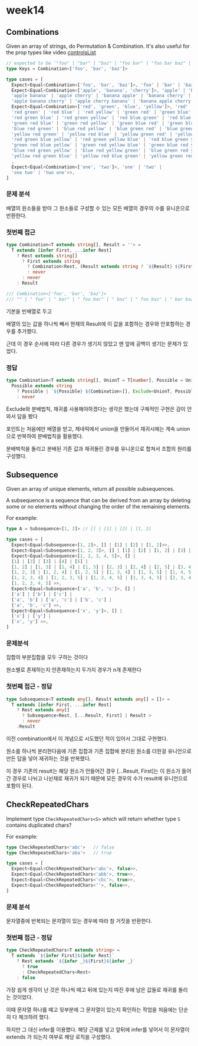 # week14

## Combinations

Given an array of strings, do Permutation & Combination. It's also useful for the prop types like video [controlsList](https://developer.mozilla.org/en-US/docs/Web/API/HTMLMediaElement/controlsList)

```ts
// expected to be `"foo" | "bar" | "baz" | "foo bar" | "foo bar baz" | "foo baz" | "foo baz bar" | "bar foo" | "bar foo baz" | "bar baz" | "bar baz foo" | "baz foo" | "baz foo bar" | "baz bar" | "baz bar foo"`
type Keys = Combination<['foo', 'bar', 'baz']>
```

```ts
type cases = [
  Expect<Equal<Combination<['foo', 'bar', 'baz']>, 'foo' | 'bar' | 'baz' | 'foo bar' | 'foo bar baz' | 'foo baz' | 'foo baz bar' | 'bar foo' | 'bar foo baz' | 'bar baz' | 'bar baz foo' | 'baz foo' | 'baz foo bar' | 'baz bar' | 'baz bar foo'>>,
  Expect<Equal<Combination<['apple', 'banana', 'cherry']>, 'apple' | 'banana' | 'cherry' |
  'apple banana' | 'apple cherry' | 'banana apple' | 'banana cherry' | 'cherry apple' | 'cherry banana' |
  'apple banana cherry' | 'apple cherry banana' | 'banana apple cherry' | 'banana cherry apple' | 'cherry apple banana' | 'cherry banana apple'>>,
  Expect<Equal<Combination<['red', 'green', 'blue', 'yellow']>, 'red' | 'green' | 'blue' | 'yellow' |
  'red green' | 'red blue' | 'red yellow' | 'green red' | 'green blue' | 'green yellow' | 'blue red' | 'blue green' | 'blue yellow' | 'yellow red' | 'yellow green' | 'yellow blue' |
  'red green blue' | 'red green yellow' | 'red blue green' | 'red blue yellow' | 'red yellow green' | 'red yellow blue' |
  'green red blue' | 'green red yellow' | 'green blue red' | 'green blue yellow' | 'green yellow red' | 'green yellow blue' |
  'blue red green' | 'blue red yellow' | 'blue green red' | 'blue green yellow' | 'blue yellow red' | 'blue yellow green' |
  'yellow red green' | 'yellow red blue' | 'yellow green red' | 'yellow green blue' | 'yellow blue red' | 'yellow blue green' |
  'red green blue yellow' | 'red green yellow blue' | 'red blue green yellow' | 'red blue yellow green' | 'red yellow green blue' | 'red yellow blue green' |
  'green red blue yellow' | 'green red yellow blue' | 'green blue red yellow' | 'green blue yellow red' | 'green yellow red blue' | 'green yellow blue red' |
  'blue red green yellow' | 'blue red yellow green' | 'blue green red yellow' | 'blue green yellow red' | 'blue yellow red green' | 'blue yellow green red' |
  'yellow red green blue' | 'yellow red blue green' | 'yellow green red blue' | 'yellow green blue red' | 'yellow blue red green' | 'yellow blue green red'>>
  ,
  Expect<Equal<Combination<['one', 'two']>, 'one' | 'two' |
  'one two' | 'two one'>>,
]
```



### 문제 분석

배열의 원소들을 받아 그 원소들로 구성할 수 있는 모든 배열의 경우의 수를 유니온으로 반환한다.



### 첫번째 접근

```ts
type Combination<T extends string[], Result = ''> = 
  T extends [infer First, ...infer Rest]
    ? Rest extends string[]
      ? First extends string
        ? Combination<Rest, (Result extends string ? `${Result} ${First}` : never) | Result> 
        : never
      : never
    : Result

/// Combination<['foo', 'bar', 'baz']>
/// "" | " foo" | " bar" | " foo bar" | " baz" | " foo baz" | " bar baz" | " foo bar baz"

```

기본을 빈배열로 두고

배열의 있는 값을 하나씩 빼서 현재의 Result에 이 값을 포함하는 경우와 안포함하는 경우를 추가했다.

근데 이 경우 순서에 따라 다른 경우가 생기지 않았고 맨 앞에 공백이 생기는 문제가 있었다.



### 정답

```ts
type Combination<T extends string[], UnionT = T[number], Possible = UnionT> = 
  Possible extends string
    ? Possible | `${Possible} ${Combination<[], Exclude<UnionT, Possible>>}`
    : never
```

Exclude와 분배법칙, 재귀를 사용해야하겠다는 생각은 했는데 구체적인 구현은 감이 안와서 답을 봤다

포인트는 처음에만 배열을 받고, 제네릭에서 union을 만들어서 재귀시에는 계속 union으로 반복하여 분배법칙을 활용했다.



분배벅칙을 돌리고 분배된 기존 값과 재귀돌린 경우를 유니온으로 합쳐서 조합의 원리를 구성했다.



## Subsequence

Given an array of unique elements, return all possible subsequences.

A subsequence is a sequence that can be derived from an array by deleting some or no elements without changing the order of the remaining elements.

For example:

```ts
type A = Subsequence<[1, 2]> // [] | [1] | [2] | [1, 2]
```

```ts
type cases = [
  Expect<Equal<Subsequence<[1, 2]>, [] | [1] | [2] | [1, 2]>>,
  Expect<Equal<Subsequence<[1, 2, 3]>, [] | [1] | [2] | [1, 2] | [3] | [1, 3] | [2, 3] | [1, 2, 3]>>,
  Expect<Equal<Subsequence<[1, 2, 3, 4, 5]>, [] |
  [1] | [2] | [3] | [4] | [5] |
  [1, 2] | [1, 3] | [1, 4] | [1, 5] | [2, 3] | [2, 4] | [2, 5] | [3, 4] | [3, 5] | [4, 5] |
  [1, 2, 3] | [1, 2, 4] | [1, 2, 5] | [1, 3, 4] | [1, 3, 5] | [1, 4, 5] | [2, 3, 4] | [2, 3, 5] | [2, 4, 5] | [3, 4, 5] |
  [1, 2, 3, 4] | [1, 2, 3, 5] | [1, 2, 4, 5] | [1, 3, 4, 5] | [2, 3, 4, 5] |
  [1, 2, 3, 4, 5] >>,
  Expect<Equal<Subsequence<['a', 'b', 'c']>, [] |
  ['a'] | ['b'] | ['c'] |
  ['a', 'b'] | ['a', 'c'] | ['b', 'c'] |
  ['a', 'b', 'c'] >>,
  Expect<Equal<Subsequence<['x', 'y']>, [] |
  ['x'] | ['y'] |
  ['x', 'y'] >>,
]
```

### 문제분석

집합의 부분집합을 모두 구하는 것이다



원소별로 존재하는지 안존재하는지 두가지 경우가 n개 존재한다



### 첫번째 접근 - 정답

```ts
type Subsequence<T extends any[], Result extends any[] = []> =
  T extends [infer First, ...infer Rest]
    ? Rest extends any[]
      ? Subsequence<Rest, [...Result, First] | Result >
      : never
    :Result
```

이전 combination에서 이 개념으로 시도했던 적이 있어서 그대로 구현했다.

원소를 하나씩 분리한다음에 기존 집합과 기존 집합에 분리된 원소를 더한걸 유니언으로 만든 답을 넣어 재귀하는 것을 반복했다.



이 경우 기존의 result는 해당 원소가 안들어간 경우 [...Result, First]는 이 원소가 들어간 경우로 나뉘고 나뉜채로 재귀가 되기 때문에 모든 경우의 수가 result에 유니언으로 포함이 된다.



## CheckRepeatedChars

Implement type `CheckRepeatedChars<S>` which will return whether type `S` contains duplicated chars?

For example:

```ts
type CheckRepeatedChars<'abc'>   // false
type CheckRepeatedChars<'aba'>   // true
```

```ts
type cases = [
  Expect<Equal<CheckRepeatedChars<'abc'>, false>>,
  Expect<Equal<CheckRepeatedChars<'abb'>, true>>,
  Expect<Equal<CheckRepeatedChars<'cbc'>, true>>,
  Expect<Equal<CheckRepeatedChars<''>, false>>,
]
```



### 문제 분석

문자열중에 반복되는 문자열이 있는 경우에 따라 참 거짓을 반환한다.



### 첫번째 접근 - 정답

```ts
type CheckRepeatedChars<T extends string> = 
  T extends `${infer First}${infer Rest}`
    ? Rest extends `${infer _}${First}${infer _}`
      ? true
      : CheckRepeatedChars<Rest>
    : false

```

가장 쉽게 생각이 난 것은 하나씩 떼고 뒤에 있는지 따진 후에 남은 값들로 재귀를 돌리는 것이었다.

이때 문자열 하나를 떼고 뒷부분에 그 문자열이 있는지 확인하는 작업을 처음에는 단순히 다 체크하려 했다.

하지만 그 대신 infer를 이용했다. 해당 근제를 넣고 앞뒤에 infer를 넣어서 이 문자열이 extends 가 되는지 여부로 해당 로직을 구성했다.